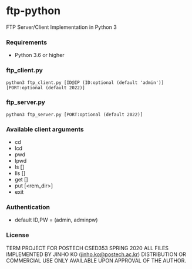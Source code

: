 # ftp-python
FTP Server/Client Implementation in Python 3

### Requirements
- Python 3.6 or higher

### ftp_client.py
```
python3 ftp_client.py [ID@IP (ID:optional (default 'admin')] [PORT:optional (default 2022)]
```

### ftp_server.py
```
python3 ftp_server.py [PORT:optional (default 2022)]
```

### Available client arguments
- cd <rem-dir>
- lcd <loc-dir>
- pwd
- lpwd
- ls [<rem-dir>]
- lls [<loc-dir>]
- get <rem-filepath> [<loc-dir>]
- put <loc-filepath> [<rem_dir>]
- exit

### Authentication
- default ID,PW = (admin, adminpw)

### License
TERM PROJECT FOR POSTECH CSED353 SPRING 2020
ALL FILES IMPLEMENTED BY JINHO KO (jinho.ko@postech.ac.kr)
DISTRIBUTION OR COMMERCIAL USE ONLY AVAILABLE UPON APPROVAL OF THE AUTHOR.
